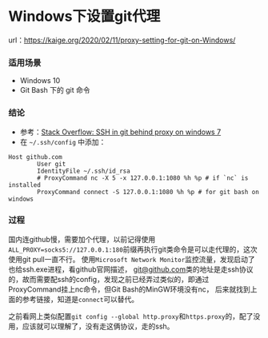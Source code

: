 # Windows下设置git代理

url：https://kaige.org/2020/02/11/proxy-setting-for-git-on-Windows/

### 适用场景

- Windows 10
- Git Bash 下的 git 命令

### 结论

- 参考：[Stack Overflow: SSH in git behind proxy on windows 7](https://stackoverflow.com/questions/5103083/ssh-in-git-behind-proxy-on-windows-7)
- 在 `~/.ssh/config` 中添加：

```
Host github.com
        User git
        IdentityFile ~/.ssh/id_rsa
        # ProxyCommand nc -X 5 -x 127.0.0.1:1080 %h %p # if `nc` is installed
        ProxyCommand connect -S 127.0.0.1:1080 %h %p # for git bash on windows
```

### 过程

国内连github慢，需要加个代理，以前记得使用`ALL_PROXY=socks5://127.0.0.1:180`前缀再执行git类命令是可以走代理的，这次使用git pull一直不行。
使用`Microsoft Network Monitor`监控流量，发现启动了也给ssh.exe进程，看github官网描述，
[git@github.com](mailto:git@github.com)类的地址是走ssh协议的，故而需要配ssh的config，发现之前已经弄过类似的，即通过ProxyCommand挂上nc命令，但Git Bash的MinGW环境没有nc，
后来就找到上面的参考链接，知道是`connect`可以替代。

之前看网上类似配置`git config --global http.proxy`和`https.proxy`的，配了没用，应该就可以理解了，没有走这俩协议，走的ssh。